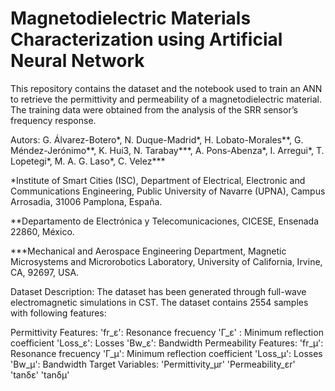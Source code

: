 # Magnetodielectric Materials Characterization using Artificial Neural Network
This repository contains the dataset and the notebook used to train an ANN to retrieve the permittivity and permeability of a magnetodielectric material. The training data were obtained from the analysis of the SRR sensor’s frequency response.

Autors: 
G. Álvarez-Botero*, N. Duque-Madrid*, H. Lobato-Morales**, G. Méndez-Jerónimo**, K. Hui3, N. Tarabay***, A. Pons-Abenza*, I. Arregui*, T. Lopetegi*, M. A. G. Laso*, C. Velez***

*Institute of Smart Cities (ISC), Department of Electrical, Electronic and Communications Engineering, Public University of Navarre (UPNA), Campus Arrosadia, 31006 Pamplona, España.

**Departamento de Electrónica y Telecomunicaciones, CICESE, Ensenada 22860, México.

***Mechanical and Aerospace Engineering Department, Magnetic Microsystems and Microrobotics Laboratory, University of California, Irvine, CA, 92697, USA.

Dataset Description: 
The dataset has been generated through full-wave electromagnetic simulations in CST. The dataset contains 2554 samples with following features:

Permittivity Features:
'fr_ε': Resonance frecuency
'Γ_ε' : Minimum reflection coefficient
'Loss_ε': Losses
'Bw_ε': Bandwidth
Permeability Features:
'fr_μ': Resonance frecuency
'Γ_μ': Minimum reflection coefficient
'Loss_μ': Losses
'Bw_μ': Bandwidth
Target Variables:
'Permittivity_μr'
'Permeability_εr'
'tanδε'
'tanδμ'
